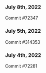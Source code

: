 ### July 8th, 2022

Commit #72347

### July 5th, 2022

Commit #314353


### July 4th, 2022

Commit #72281
